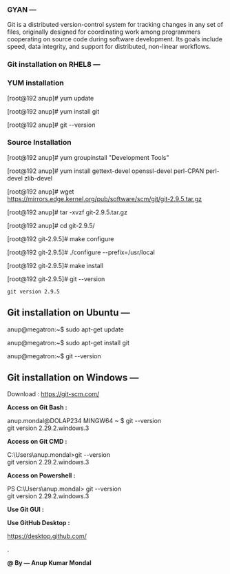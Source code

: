 
### GYAN —

Git is a distributed version-control system for tracking changes in any set of files, originally designed for coordinating work among programmers cooperating on source code during software development. Its goals include speed, data integrity, and support for distributed, non-linear workflows.

### Git installation on RHEL8 —

### YUM installation

[root@192 anup]#  yum update

[root@192 anup]#  yum install git 

[root@192 anup]#  git --version 


### Source Installation

[root@192 anup]# yum groupinstall "Development Tools"

[root@192 anup]# yum install gettext-devel openssl-devel perl-CPAN perl-devel zlib-devel


[root@192 anup]# wget https://mirrors.edge.kernel.org/pub/software/scm/git/git-2.9.5.tar.gz

[root@192 anup]# tar -xvzf git-2.9.5.tar.gz

[root@192 anup]# cd git-2.9.5/

[root@192 git-2.9.5]# make configure

[root@192 git-2.9.5]# ./configure --prefix=/usr/local

[root@192 git-2.9.5]# make install

[root@192 git-2.9.5]# git --version

```git version 2.9.5```


## Git installation on Ubuntu —

anup@megatron:~$ sudo apt-get update

anup@megatron:~$ sudo apt-get install git

anup@megatron:~$ git --version


## Git installation on Windows —

Download : https://git-scm.com/

**Access on Git Bash :**

anup.mondal@DOLAP234 MINGW64 ~
$ git --version  
git version 2.29.2.windows.3

**Access on Git CMD :**

C:\Users\anup.mondal>git --version                                                                                      
git version 2.29.2.windows.3                                                                                                        
                
**Access on Powershell :**

PS C:\Users\anup.mondal> git --version                                                                                   
git version 2.29.2.windows.3    


**Use Git GUI :**

**Use GitHub Desktop :**

https://desktop.github.com/


.
  
**@ By — Anup Kumar Mondal**


